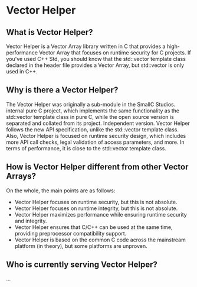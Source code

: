 # Vector Helper

## What is Vector Helper?
Vector Helper is a Vector Array library written in C that provides a high-performance Vector Array that focuses on runtime security for C projects. If you've used C++ Std, you should know that the std::vector<T> template class declared in the <vector> header file provides a Vector Array, but std::vector<T> is only used in C++.

## Why is there a Vector Helper?
The Vector Helper was originally a sub-module in the SmallC Studios. internal pure C project, which implements the same functionality as the std::vector<T> template class in pure C, while the open source version is separated and collated from its project. Independent version. Vector Helper follows the new API specification, unlike the std::vector<T> template class. Also, Vector Helper is focused on runtime security design, which includes more API call checks, legal validation of access parameters, and more. In terms of performance, it is close to the std::vector<T> template class.
  
## How is Vector Helper different from other Vector Arrays?
On the whole, the main points are as follows:

- Vector Helper focuses on runtime security, but this is not absolute.
- Vector Helper focuses on runtime integrity, but this is not absolute.
- Vector Helper maximizes performance while ensuring runtime security and integrity.
- Vector Helper ensures that C/C++ can be used at the same time, providing preprocessor compatibility support.
- Vector Helper is based on the common C code across the mainstream platform (in theory), but some platforms are unproven.

## Who is currently serving Vector Helper?
...
